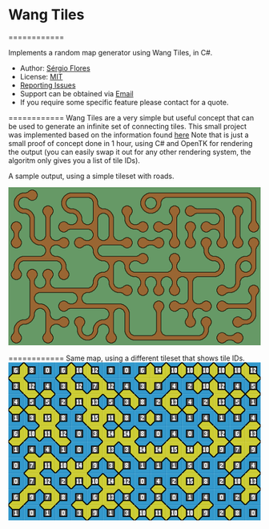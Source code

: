 # Wang Tiles
============

Implements a random map generator using Wang Tiles, in C#.

* Author: [Sérgio Flores](https://github.com/relfos)
* License: [MIT](https://opensource.org/licenses/MIT)
* [Reporting Issues](https://github.com/relfos/WangTiles/issues)
* Support can be obtained via [Email](mailto:sergio.flores@lunarlabs.pt)
* If you require some specific feature please contact for a quote.

============
Wang Tiles are a very simple but useful concept that can be used to generate an infinite set of connecting tiles.
This small project was implemented based on the information found [here](http://s358455341.websitehome.co.uk/stagecast/wang/intro.html)
Note that is just a small proof of concept done in 1 hour, using C# and OpenTK for rendering the output (you can easily swap it out for any other rendering system, the algoritm only gives you a list of tile IDs).

A sample output, using a simple tileset with roads.

![Sample Output](/wang1.png)

============
Same map, using a different tileset that shows tile IDs.
![Numbers Output](/wang2.png)
